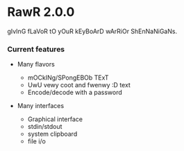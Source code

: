 # RawR 2.0.0
gIvInG fLaVoR tO yOuR kEyBoArD wArRiOr ShEnNaNiGaNs.

### Current features
  * Many flavors
    * mOCkINg/SPongEBOb TExT
    * UwU vewy coot and fwenwy :D text
    * Encode/decode with a password


  * Many interfaces
    * Graphical interface
    * stdin/stdout
    * system clipboard
    * file i/o
